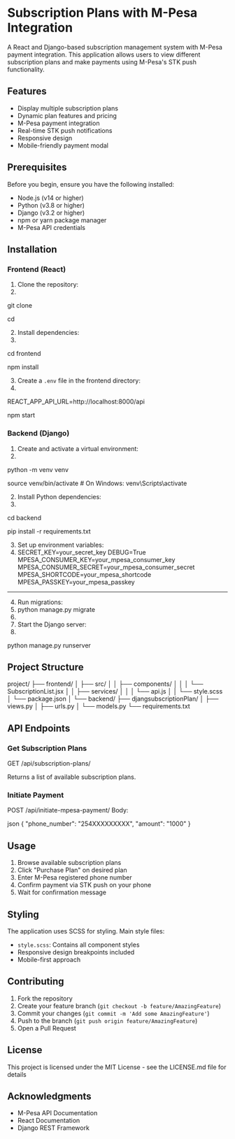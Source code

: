 # Subscription Plans with M-Pesa Integration

A React and Django-based subscription management system with M-Pesa payment integration. This application allows users to view different subscription plans and make payments using M-Pesa's STK push functionality.

## Features

- Display multiple subscription plans
- Dynamic plan features and pricing
- M-Pesa payment integration
- Real-time STK push notifications
- Responsive design
- Mobile-friendly payment modal

## Prerequisites

Before you begin, ensure you have the following installed:
- Node.js (v14 or higher)
- Python (v3.8 or higher)
- Django (v3.2 or higher)
- npm or yarn package manager
- M-Pesa API credentials

## Installation

### Frontend (React)

1. Clone the repository:
2. 
git clone <repository-url>

cd <project-directory>

2. Install dependencies:
3. 
cd frontend

npm install

3. Create a `.env` file in the frontend directory:
4. 
REACT_APP_API_URL=http://localhost:8000/api

npm start

### Backend (Django)

1. Create and activate a virtual environment:
2. 
python -m venv venv

source venv/bin/activate  # On Windows: venv\Scripts\activate

2. Install Python dependencies:
3. 
cd backend

pip install -r requirements.txt

3. Set up environment variables:
4. SECRET_KEY=your_secret_key
DEBUG=True
MPESA_CONSUMER_KEY=your_mpesa_consumer_key
MPESA_CONSUMER_SECRET=your_mpesa_consumer_secret
MPESA_SHORTCODE=your_mpesa_shortcode
MPESA_PASSKEY=your_mpesa_passkey
****

4. Run migrations:
5. python manage.py migrate
6. 
5. Start the Django server:
6. 
python manage.py runserver

## Project Structure

project/
├── frontend/
│ ├── src/
│ │ ├── components/
│ │ │ └── SubscriptionList.jsx
│ │ ├── services/
│ │ │ └── api.js
│ │ └── style.scss
│ └── package.json
│
└── backend/
├── djangsubscriptionPlan/
│ ├── views.py
│ ├── urls.py
│ └── models.py
└── requirements.txt



## API Endpoints

### Get Subscription Plans

GET /api/subscription-plans/

Returns a list of available subscription plans.

### Initiate Payment

POST /api/initiate-mpesa-payment/
Body:

json
{
"phone_number": "254XXXXXXXXX",
"amount": "1000"
}


## Usage

1. Browse available subscription plans
2. Click "Purchase Plan" on desired plan
3. Enter M-Pesa registered phone number
4. Confirm payment via STK push on your phone
5. Wait for confirmation message

## Styling

The application uses SCSS for styling. Main style files:
- `style.scss`: Contains all component styles
- Responsive design breakpoints included
- Mobile-first approach

## Contributing

1. Fork the repository
2. Create your feature branch (`git checkout -b feature/AmazingFeature`)
3. Commit your changes (`git commit -m 'Add some AmazingFeature'`)
4. Push to the branch (`git push origin feature/AmazingFeature`)
5. Open a Pull Request

## License

This project is licensed under the MIT License - see the LICENSE.md file for details

## Acknowledgments

- M-Pesa API Documentation
- React Documentation
- Django REST Framework